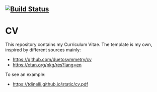 [![Build Status](https://github.com/tdinelli/CV/actions/workflows/makefile.yml/badge.svg)](https://github.com/tdinelli/CV/actions/workflows/makefile.yml)
---
# CV

This repository contains my Curriculum Vitae. The template is my own, inspired by different sources
mainly:
- https://github.com/duetosymmetry/cv
- https://ctan.org/pkg/res?lang=en

To see an example:
- https://tdinelli.github.io/static/cv.pdf
